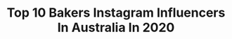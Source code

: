 ---
title: Top 10 Bakers Instagram Influencers In Australia In 2020
description: >-
  Find top bakers Instagram influencers in Australia in 2020. Most popular hashtags: #sydney #sourdough #madewithkitchenaid #baking.
platform: Instagram
profiles:
  - username: "dabakerboy"
    fullname: >-
      Baker Boy
    location: "Australia"
    followers: 61823
    engagement: 369
    commentsToLikes: 0.021037
    avatar: "https://scontent-ams4-1.cdninstagram.com/v/t51.2885-19/s320x320/90647809_679175155956440_1551721703510376448_n.jpg?_nc_ht=scontent-ams4-1.cdninstagram.com&_nc_ohc=Hnrf-yvI7AMAX8T-X-J&oh=545ae292c070e41817ef1f59ec99065a&oe=5EB8FFB1"
    verified: true
    hashtags: "#hottest100, #firefightaustralia, #moves, #movewithme"
  - username: "amy_minichiello_"
    fullname: >-
      FOOD-STORIES-MEMORIES
    location: "Australia"
    followers: 2137
    engagement: 1434
    commentsToLikes: 0.331243
    avatar: "https://scontent-ams4-1.cdninstagram.com/v/t51.2885-19/s320x320/53845883_296594127668090_1381500724956889088_n.jpg?_nc_ht=scontent-ams4-1.cdninstagram.com&_nc_ohc=pCa1z8UPWIUAX8wE1nO&oh=20305ad5ec2466dd5ad45213ba98835f&oe=5EBB921C"
    verified: false
    hashtags: "#recipesinthemail, #womensupportingwomen"
  - username: "waltoncakeboutique"
    fullname: >-
      Katherine Walton
    location: "Australia"
    followers: 358033
    engagement: 483
    commentsToLikes: 0.085080
    avatar: "https://scontent-amt2-1.cdninstagram.com/v/t51.2885-19/s320x320/69430207_1179450252246536_6429965108998307840_n.jpg?_nc_ht=scontent-amt2-1.cdninstagram.com&_nc_ohc=4BJqB9zITnkAX_eZSFC&oh=c9a2f47138cb1ecfe3e8743945b20ce9&oe=5EB9836A"
    verified: false
    hashtags: "#cake, #cakes, #cakerecipe, #vanillacake"
  - username: "walla_abueid"
    fullname: >-
      Walla Abu-Eid
    location: "Australia"
    followers: 34407
    engagement: 282
    commentsToLikes: 0.149817
    avatar: "https://scontent-lhr8-1.cdninstagram.com/v/t51.2885-19/s320x320/58423609_521425421729384_6163925291266736128_n.jpg?_nc_ht=scontent-lhr8-1.cdninstagram.com&_nc_ohc=-XTRGPm2ZAEAX_-Qz8n&oh=bde60ee80185749c1c677b4c4e115a87&oe=5EBB93EF"
    verified: false
    hashtags: "#biscoff, #bakinglove, #share, #sweet"
  - username: "miller_baker"
    fullname: >-
      𝐉𝐨𝐫𝐝𝐚𝐧 𝐌𝐢𝐥𝐥𝐞𝐫
    location: "Australia"
    followers: 41357
    engagement: 300
    commentsToLikes: 0.024308
    avatar: "https://scontent-ams4-1.cdninstagram.com/v/t51.2885-19/s320x320/83753226_1030066870711116_5459143401628762112_n.jpg?_nc_ht=scontent-ams4-1.cdninstagram.com&_nc_ohc=U6qieC9tkDUAX9qUE_Z&oh=837ba589cda75674674b61823ff9f516&oe=5EB25639"
    verified: false
    hashtags: "#alldayeveryday, #baking, #soylinseed, #realbread"
  - username: "jobarrett"
    fullname: >-
      Jo Barrett
    location: "Australia"
    followers: 16161
    engagement: 396
    commentsToLikes: 0.027866
    avatar: "https://scontent-lhr8-1.cdninstagram.com/v/t51.2885-19/s320x320/30946345_1770699442952735_2342069602361540608_n.jpg?_nc_ht=scontent-lhr8-1.cdninstagram.com&_nc_ohc=VuUxHrkGqhIAX9bnJfr&oh=fe5e1a76215ee6d5e93e7f70f9733b92&oe=5EB9F388"
    verified: false
    hashtags: "#home, #byebyecar, #cheeseburger, #excitedforthefuture"
  - username: "vickiee_yo"
    fullname: >-
      Vickie Liu 🙊
    location: "Australia"
    followers: 321203
    engagement: 176
    commentsToLikes: 0.016524
    avatar: "https://scontent-lhr8-1.cdninstagram.com/v/t51.2885-19/s320x320/28154135_1206154252851601_8791133473147453440_n.jpg?_nc_ht=scontent-lhr8-1.cdninstagram.com&_nc_ohc=Y2r1r2ebEnUAX9E3ryJ&oh=1831278f8f8d7d9da7a05c9cb0282296&oe=5EB9830C"
    verified: true
    hashtags: "#spon, #nothingmore, #givingtuesday, #restaurantsforrelief"
  - username: "katherine_sabbath"
    fullname: >-
      Katherine Sabbath
    location: "Australia"
    followers: 499119
    engagement: 152
    commentsToLikes: 0.045312
    avatar: "https://scontent-ams4-1.cdninstagram.com/v/t51.2885-19/s320x320/21910987_120915281946684_6522197581764755456_n.jpg?_nc_ht=scontent-ams4-1.cdninstagram.com&_nc_ohc=NWJ3VJ5I_J8AX8GiX3L&oh=2271cfe9f22d311910d22b591f2f0c83&oe=5EBCC072"
    verified: true
    hashtags: "#giveaway, #marimekkoaustralia, #madeformakers, #australianbushfires"
  - username: "aimanhakimridza"
    fullname: >-
      Aiman Hakim Ridza
    location: "Australia"
    followers: 1385618
    engagement: 577
    commentsToLikes: 0.003071
    avatar: "https://scontent-ams4-1.cdninstagram.com/v/t51.2885-19/s320x320/85117772_220803015625376_8933556933734957056_n.jpg?_nc_ht=scontent-ams4-1.cdninstagram.com&_nc_ohc=CEPC9ZD9IQcAX_Qrgsp&oh=caefdf6f2baaeb31cd9cc6477b033fc2&oe=5EB7433A"
    verified: false
    hashtags: "#garminmalaysia, #zaramalaysia, #sponsored, #garminfenix6xprosolar"
  - username: "tuscan_baker"
    fullname: >-
      Brock
    location: "Australia"
    followers: 78630
    engagement: 727
    commentsToLikes: 0.025253
    avatar: "https://scontent-bos3-1.cdninstagram.com/v/t51.2885-19/s320x320/91975254_565244161013223_5254046614321889280_n.jpg?_nc_ht=scontent-bos3-1.cdninstagram.com&_nc_ohc=WkQrCjnB7C0AX-Lfo_B&oh=217190455bdc6983efead6836d64d023&oe=5EB9415A"
    verified: false
    hashtags: "#recipe, #food52grams, #pastrychef, #2019"
---